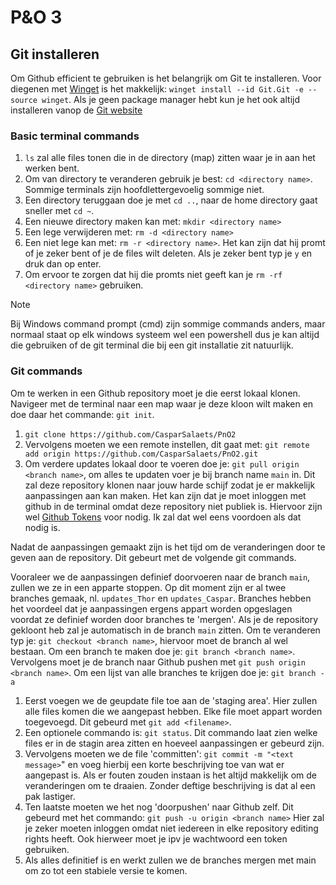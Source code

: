 # P&O 3 

## Git installeren
Om Github efficient te gebruiken is het belangrijk om Git te installeren. Voor diegenen met [Winget](https://github.com/microsoft/winget-cli) is het makkelijk: `winget install --id Git.Git -e --source winget`. Als je geen package manager hebt kun je het ook altijd installeren vanop de [Git website](https://git-scm.com/download/win)


### Basic terminal commands
1. `ls` zal alle files tonen die in de directory (map) zitten waar je in aan het werken bent.
2. Om van directory te veranderen gebruik je best: `cd <directory name>`. Sommige terminals zijn hoofdlettergevoelig sommige niet.
3. Een directory teruggaan doe je met `cd ..`, naar de home directory gaat sneller met `cd ~`.
4. Een nieuwe directory maken kan met: `mkdir <directory name>`
5. Een lege verwijderen met: `rm -d <directory name>`
6. Een niet lege kan met: `rm -r <directory name>`. Het kan zijn dat hij promt of je zeker bent of je de files wilt deleten. Als je zeker bent typ je `y` en druk dan op enter.
7. Om ervoor te zorgen dat hij die promts niet geeft kan je `rm -rf <directory name>` gebruiken.
>[!NOTE]
>Bij Windows command prompt (cmd) zijn sommige commands anders, maar normaal staat op elk windows systeem wel een powershell dus je kan altijd die gebruiken of de git terminal die bij een git installatie zit natuurlijk.


### Git commands
Om te werken in een Github repository moet je die eerst lokaal klonen. Navigeer met de terminal naar een map waar je deze kloon wilt maken en doe daar het commande: `git init`.
1. `git clone https://github.com/CasparSalaets/PnO2`
2. Vervolgens moeten we een remote instellen, dit gaat met: `git remote add origin https://github.com/CasparSalaets/PnO2.git`
3. Om verdere updates lokaal door te voeren doe je: `git pull origin <branch name>`, om alles te updaten voer je bij branch name `main` in.
Dit zal deze repository klonen naar jouw harde schijf zodat je er makkelijk aanpassingen aan kan maken. Het kan zijn dat je moet inloggen met github in de terminal omdat deze repository niet publiek is. Hiervoor zijn wel [Github Tokens](https://docs.github.com/en/authentication/keeping-your-account-and-data-secure/managing-your-personal-access-tokens) voor nodig. Ik zal dat wel eens voordoen als dat nodig is.

Nadat de aanpassingen gemaakt zijn is het tijd om de veranderingen door te geven aan de repository. Dit gebeurt met de volgende git commands.

Vooraleer we de aanpassingen definief doorvoeren naar de branch `main`, zullen we ze in een apparte stoppen. Op dit moment zijn er al twee branches gemaak, nl. `updates_Thor` en `updates_Caspar`. Branches hebben het voordeel dat je aanpassingen ergens appart worden opgeslagen voordat ze definief worden door branches te 'mergen'.
Als je de repository gekloont heb zal je automatisch in de branch `main` zitten. Om te veranderen typ je: `git checkout <branch name>`, hiervoor moet de branch al wel bestaan.
Om een branch te maken doe je: `git branch <branch name>`. Vervolgens moet je de branch naar Github pushen met `git push origin <branch name>`. Om een lijst van alle branches te krijgen doe je: `git branch -a`


1. Eerst voegen we de geupdate file toe aan de 'staging area'. Hier zullen alle files komen die we aangepast hebben. Elke file moet appart worden toegevoegd. Dit gebeurd met `git add <filename>`.
1. Een optionele commando is: `git status`. Dit commando laat zien welke files er in de stagin area zitten en hoeveel aanpassingen er gebeurd zijn.
2. Vervolgens moeten we de file 'committen': `git commit -m "<text message>`" en voeg hierbij een korte beschrijving toe van wat er aangepast is. Als er fouten zouden instaan is het altijd makkelijk om de veranderingen om te draaien. Zonder deftige beschrijving is dat al een pak lastiger.
4. Ten laatste moeten we het nog 'doorpushen' naar Github zelf. Dit gebeurd met het commando: `git push -u origin <branch name>` Hier zal je zeker moeten inloggen omdat niet iedereen in elke repository editing rights heeft. Ook hierweer moet je ipv je wachtwoord een token gebruiken.
5. Als alles definitief is en werkt zullen we de branches mergen met main om zo tot een stabiele versie te komen.
